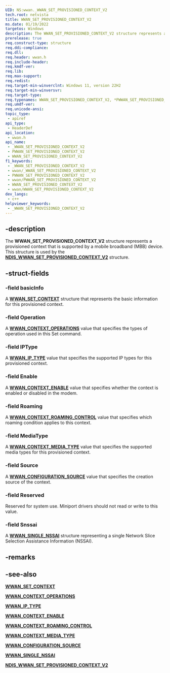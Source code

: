 ```yaml
---
UID: NS:wwan._WWAN_SET_PROVISIONED_CONTEXT_V2
tech.root: netvista
title: WWAN_SET_PROVISIONED_CONTEXT_V2
ms.date: 01/19/2022
targetos: Windows
description: The WWAN_SET_PROVISIONED_CONTEXT_V2 structure represents a provisioned context that is supported by a mobile broadband (MBB) device. 
prerelease: true
req.construct-type: structure
req.ddi-compliance: 
req.dll: 
req.header: wwan.h
req.include-header: 
req.kmdf-ver: 
req.lib: 
req.max-support: 
req.redist: 
req.target-min-winverclnt: Windows 11, version 22H2
req.target-min-winversvr: 
req.target-type: 
req.typenames: WWAN_SET_PROVISIONED_CONTEXT_V2, *PWWAN_SET_PROVISIONED_CONTEXT_V2
req.umdf-ver: 
req.unicode-ansi: 
topic_type:
 - apiref
api_type:
 - HeaderDef
api_location:
 - wwan.h
api_name:
 - _WWAN_SET_PROVISIONED_CONTEXT_V2
 - PWWAN_SET_PROVISIONED_CONTEXT_V2
 - WWAN_SET_PROVISIONED_CONTEXT_V2
f1_keywords:
 - _WWAN_SET_PROVISIONED_CONTEXT_V2
 - wwan/_WWAN_SET_PROVISIONED_CONTEXT_V2
 - PWWAN_SET_PROVISIONED_CONTEXT_V2
 - wwan/PWWAN_SET_PROVISIONED_CONTEXT_V2
 - WWAN_SET_PROVISIONED_CONTEXT_V2
 - wwan/WWAN_SET_PROVISIONED_CONTEXT_V2
dev_langs:
 - c++
helpviewer_keywords:
 - _WWAN_SET_PROVISIONED_CONTEXT_V2
---
```


## -description

The **WWAN_SET_PROVISIONED_CONTEXT_V2** structure represents a provisioned context that is supported by a mobile broadband (MBB) device. This structure is used by the [**NDIS_WWAN_SET_PROVISIONED_CONTEXT_V2**](../ndiswwan/ns-ndiswwan-ndis_wwan_set_provisioned_context_v2.md) structure. 


## -struct-fields

### -field basicInfo

A [**WWAN_SET_CONTEXT**](ns-wwan-_wwan_set_context.md) structure that represents the basic information for this provisioned context.

### -field Operation

A [**WWAN_CONTEXT_OPERATIONS**](ne-wwan-_wwan_context_operations.md) value that specifies the types of operation used in this Set command.

### -field IPType

A [**WWAN_IP_TYPE**](ne-wwan-_wwan_ip_type.md) value that specifies the supported IP types for this provisioned context.

### -field Enable

A [**WWAN_CONTEXT_ENABLE**](ne-wwan-_wwan_context_enable.md) value that specifies whether the context is enabled or disabled in the modem.

### -field Roaming

A [**WWAN_CONTEXT_ROAMING_CONTROL**](ne-wwan-_wwan_context_roaming_control.md) value that specifies which roaming condition applies to this context.

### -field MediaType

A [**WWAN_CONTEXT_MEDIA_TYPE**](ne-wwan-_wwan_context_media_type.md) value that specifies the supported media types for this provisioned context.

### -field Source

A [**WWAN_CONFIGURATION_SOURCE**](ne-wwan-_wwan_configuration_source.md) value that specifies the creation source of the context.

### -field Reserved

Reserved for system use. Miniport drivers should not read or write to this value.

### -field Snssai

A [**WWAN_SINGLE_NSSAI**](ns-wwan-wwan_single_nssai.md) structure representing a single Network Slice Selection Assistance Information (NSSAI).

## -remarks

## -see-also

[**WWAN_SET_CONTEXT**](ns-wwan-_wwan_set_context.md)

[**WWAN_CONTEXT_OPERATIONS**](ne-wwan-_wwan_context_operations.md)

[**WWAN_IP_TYPE**](ne-wwan-_wwan_ip_type.md)

[**WWAN_CONTEXT_ENABLE**](ne-wwan-_wwan_context_enable.md)

[**WWAN_CONTEXT_ROAMING_CONTROL**](ne-wwan-_wwan_context_roaming_control.md)

[**WWAN_CONTEXT_MEDIA_TYPE**](ne-wwan-_wwan_context_media_type.md)

[**WWAN_CONFIGURATION_SOURCE**](ne-wwan-_wwan_configuration_source.md)

[**WWAN_SINGLE_NSSAI**](ns-wwan-wwan_single_nssai.md)

[**NDIS_WWAN_SET_PROVISIONED_CONTEXT_V2**](../ndiswwan/ns-ndiswwan-ndis_wwan_set_provisioned_context_v2.md)

